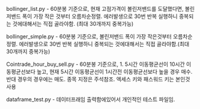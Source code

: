 bollinger_list.py - 60분봉 기준으로, 현재 고점가격이 볼린저밴드를 도달했다면, 볼린저밴드 폭이 가장 작은 것부터 오름차순정렬. 에러발생으로 30번 반복 실행하니 중복되는 것에대해서는 직접 골라야함. (최대 30개까지 중복가능)

bollinger_simple.py - 60분봉 기준으로, 볼린저밴드 폭이 가장 작은것부터 오름차순 정렬. 에러발생으로 30번 반복 실행하니 중복되는 것에대해서는 직접 골라야함.(최대 30개까지 중복가능)

Cointrade_hour_buy_sell.py - 60분봉 기준으로, 1. 5시간 이동평균선이 10시간 이동평균선보다 높고, 현재 5시간 이동평균선이 1시간전 이동평균선보다 높을 경우 매수. 반대 경우의 경우에는 매도. 종목 지정은 주석참조. 엑세스 키와 패스워드 키는 본인것 사용

dataframe_test.py - 데이터프래임 출력함에있어서 개인적인 테스트 파일임.